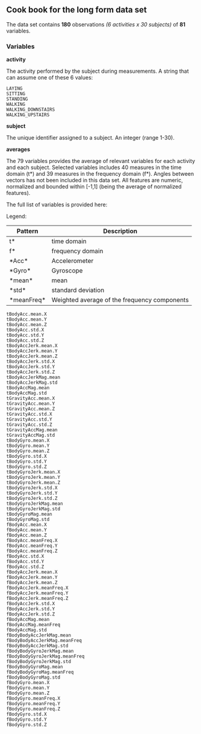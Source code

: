 ## Cook book for the **long form** data set 

The data set contains **180** observations *(6 activities x 30 subjects)* of **81** variables.

### Variables

**activity**

  The activity performed by the subject during measurements. A string that can assume one of these 6 values:
  
    LAYING 
    SITTING 
    STANDING 
    WALKING 
    WALKING_DOWNSTAIRS 
    WALKING_UPSTAIRS
    
**subject**

  The unique identifier assigned to a subject. An integer (range 1-30).
  
**averages**

  The 79 variables provides the average of relevant variables for each activity and each subject.
  Selected variables includes 40 measures in the time domain (t\*) and 39 measures in the frequency domain (f\*).
  Angles between vectors has not been included in this data set.
  All features are numeric, normalized and bounded within [-1,1] (being the average of normalized features).
  
  The full list of variables is provided here:
  
  Legend:
  
   Pattern | Description 
   ------- | ----------- 
   t* | time domain 
   f* | frequency domain 
   \*Acc\* | Accelerometer 
   \*Gyro\* | Gyroscope 
   \*mean\* | mean 
   \*std\* | standard deviation 
   \*meanFreq\* | Weighted average of the frequency components 
  
  
    tBodyAcc.mean.X
    tBodyAcc.mean.Y
    tBodyAcc.mean.Z
    tBodyAcc.std.X
    tBodyAcc.std.Y
    tBodyAcc.std.Z
    tBodyAccJerk.mean.X
    tBodyAccJerk.mean.Y
    tBodyAccJerk.mean.Z
    tBodyAccJerk.std.X
    tBodyAccJerk.std.Y
    tBodyAccJerk.std.Z
    tBodyAccJerkMag.mean
    tBodyAccJerkMag.std
    tBodyAccMag.mean
    tBodyAccMag.std
    tGravityAcc.mean.X
    tGravityAcc.mean.Y
    tGravityAcc.mean.Z
    tGravityAcc.std.X
    tGravityAcc.std.Y
    tGravityAcc.std.Z
    tGravityAccMag.mean
    tGravityAccMag.std
    tBodyGyro.mean.X
    tBodyGyro.mean.Y
    tBodyGyro.mean.Z
    tBodyGyro.std.X
    tBodyGyro.std.Y
    tBodyGyro.std.Z
    tBodyGyroJerk.mean.X
    tBodyGyroJerk.mean.Y
    tBodyGyroJerk.mean.Z
    tBodyGyroJerk.std.X
    tBodyGyroJerk.std.Y
    tBodyGyroJerk.std.Z
    tBodyGyroJerkMag.mean
    tBodyGyroJerkMag.std
    tBodyGyroMag.mean
    tBodyGyroMag.std
    fBodyAcc.mean.X
    fBodyAcc.mean.Y
    fBodyAcc.mean.Z
    fBodyAcc.meanFreq.X
    fBodyAcc.meanFreq.Y
    fBodyAcc.meanFreq.Z
    fBodyAcc.std.X
    fBodyAcc.std.Y
    fBodyAcc.std.Z
    fBodyAccJerk.mean.X
    fBodyAccJerk.mean.Y
    fBodyAccJerk.mean.Z
    fBodyAccJerk.meanFreq.X
    fBodyAccJerk.meanFreq.Y
    fBodyAccJerk.meanFreq.Z
    fBodyAccJerk.std.X
    fBodyAccJerk.std.Y
    fBodyAccJerk.std.Z
    fBodyAccMag.mean
    fBodyAccMag.meanFreq
    fBodyAccMag.std
    fBodyBodyAccJerkMag.mean
    fBodyBodyAccJerkMag.meanFreq
    fBodyBodyAccJerkMag.std
    fBodyBodyGyroJerkMag.mean
    fBodyBodyGyroJerkMag.meanFreq
    fBodyBodyGyroJerkMag.std
    fBodyBodyGyroMag.mean
    fBodyBodyGyroMag.meanFreq
    fBodyBodyGyroMag.std
    fBodyGyro.mean.X
    fBodyGyro.mean.Y
    fBodyGyro.mean.Z
    fBodyGyro.meanFreq.X
    fBodyGyro.meanFreq.Y
    fBodyGyro.meanFreq.Z
    fBodyGyro.std.X
    fBodyGyro.std.Y
    fBodyGyro.std.Z


  
